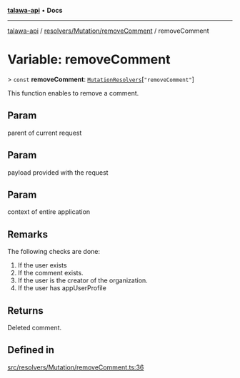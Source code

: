 [**talawa-api**](../../../../README.md) • **Docs**

***

[talawa-api](../../../../modules.md) / [resolvers/Mutation/removeComment](../README.md) / removeComment

# Variable: removeComment

\> `const` **removeComment**: [`MutationResolvers`](../../../../types/generatedGraphQLTypes/type-aliases/MutationResolvers.md)\[`"removeComment"`\]

This function enables to remove a comment.

## Param

parent of current request

## Param

payload provided with the request

## Param

context of entire application

## Remarks

The following checks are done:
1. If the user exists
2. If the comment exists.
3. If the user is the creator of the organization.
4. If the user has appUserProfile

## Returns

Deleted comment.

## Defined in

[src/resolvers/Mutation/removeComment.ts:36](https://github.com/PalisadoesFoundation/talawa-api/blob/f9e8275b1ddff2d3edcec79ee3b37c07998f6cc3/src/resolvers/Mutation/removeComment.ts#L36)
